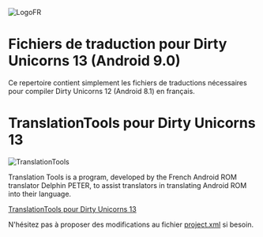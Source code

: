 ![LogoFR](https://image.noelshack.com/fichiers/2018/25/2/1529422087-2017-09-05-du-oreo-fr-500.jpeg)

# Fichiers de traduction pour Dirty Unicorns 13 (Android 9.0) #

Ce repertoire contient simplement les fichiers de traductions nécessaires
pour compiler Dirty Unicorns 12 (Android 8.1) en français.

# TranslationTools pour Dirty Unicorns 13 #
![TranslationTools](http://img4.hostingpics.net/pics/32262620161014194915TranslationToolspourDirtyUnicorns11.png)


Translation Tools is a program, developed by the French Android ROM translator Delphin PETER, to assist translators in translating Android ROM into their language.

[TranslationTools pour Dirty Unicorns 13](https://github.com/DelphinPETER/TranslationTools/tree/du80)

N'hésitez pas à proposer des modifications au fichier [project.xml](https://github.com/DelphinPETER/TranslationTools/blob/du80/project.xml) si besoin.


